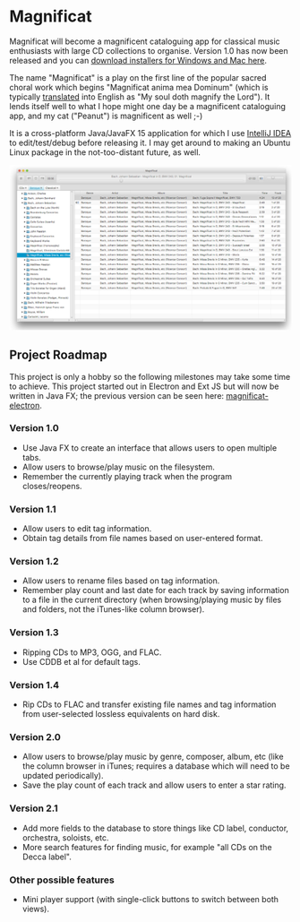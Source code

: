 # Magnificat
Magnificat will become a magnificent cataloguing app for classical music enthusiasts with large CD collections to organise. Version 1.0 has now been released and you can [download installers for Windows and Mac here](https://github.com/mfearby/magnificat/releases/tag/v1.0). 

The name "Magnificat" is a play on the first line of the popular sacred choral work which begins "Magnificat anima mea Dominum" (which is typically [translated](https://en.wikipedia.org/wiki/Magnificat#Latin_and_Anglican_translation) into English as "My soul doth magnify the Lord"). It lends itself well to what I hope might one day be a magnificent cataloguing app, and my cat ("Peanut") is magnificent as well ;-)

It is a cross-platform Java/JavaFX 15 application for which I use [IntelliJ IDEA](https://www.jetbrains.com/idea/) to edit/test/debug before releasing it. I may get around to making an Ubuntu Linux package in the not-too-distant future, as well.

![Screenshot of version 1.0](screenshot.png)

## Project Roadmap

This project is only a hobby so the following milestones may take some time to achieve. This project started out in Electron and Ext JS but will now be written in Java FX; the previous version can be seen here: [magnificat-electron](https://github.com/mfearby/magnificat-electron).

### Version 1.0
- Use Java FX to create an interface that allows users to open multiple tabs.
- Allow users to browse/play music on the filesystem.
- Remember the currently playing track when the program closes/reopens.

### Version 1.1
- Allow users to edit tag information.
- Obtain tag details from file names based on user-entered format.

### Version 1.2
- Allow users to rename files based on tag information.
- Remember play count and last date for each track by saving information to a file in the current directory (when browsing/playing music by files and folders, not the iTunes-like column browser).

### Version 1.3
- Ripping CDs to MP3, OGG, and FLAC.
- Use CDDB et al for default tags.
 
### Version 1.4
- Rip CDs to FLAC and transfer existing file names and tag information from user-selected lossless equivalents on hard disk.

### Version 2.0
- Allow users to browse/play music by genre, composer, album, etc (like the column browser in iTunes; requires a database which will need to be updated periodically).
- Save the play count of each track and allow users to enter a star rating.

### Version 2.1
- Add more fields to the database to store things like CD label, conductor, orchestra, soloists, etc.
- More search features for finding music, for example "all CDs on the Decca label".

### Other possible features
- Mini player support (with single-click buttons to switch between both views).
